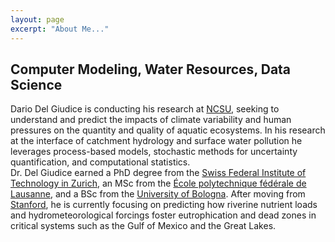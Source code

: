```yaml
---
layout: page
excerpt: "About Me..."
---
```


## Computer Modeling, Water Resources, Data Science

Dario Del Giudice is conducting his research at [NCSU](https://www.ccee.ncsu.edu/research/ewc/), seeking to understand and predict the impacts of climate variability and human pressures on the quantity and quality of aquatic ecosystems. In his research at the interface of
catchment hydrology and surface water pollution he leverages process-based models, stochastic methods for uncertainty
quantification, and computational statistics.\
Dr. Del Giudice earned a PhD degree from the [Swiss Federal Institute of Technology in Zurich](https://www.ethz.ch/en.html), an MSc from the [École polytechnique fédérale de Lausanne](https://www.epfl.ch/index.en.html), and a BSc from the [University of Bologna](https://www.unibo.it/en/homepage). After moving from [Stanford](https://dge.carnegiescience.edu/), he is currently focusing on predicting how riverine nutrient loads and hydrometeorological forcings foster eutrophication and dead zones in critical systems such as the Gulf of Mexico and the Great Lakes.
